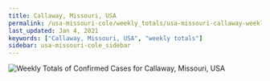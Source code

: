 ```yaml
---
title: Callaway, Missouri, USA
permalink: /usa-missouri-cole/weekly_totals/usa-missouri-callaway-weekly_totals.html
last_updated: Jan 4, 2021
keywords: ["Callaway, Missouri, USA", "weekly totals"]
sidebar: usa-missouri-cole_sidebar
---
```


![Weekly Totals of Confirmed Cases for Callaway, Missouri, USA](/covid_tracker/images/graphs/usa-missouri-callaway-weekly_totals_graph.png)
